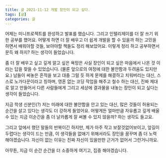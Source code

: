 ```yaml
---
title: 글 2021-11-12 개발 장인이 되고 싶다.
tags: [글]
categories: 글
---
```

어제는 미니프로젝트를 완성하고 발표를 했습니다. 
그리고 인텔리제이를 더 잘 쓰기 위한 공부를 했어요. 어떻게 하면 더 잘 배우고 더 쉽게 개발을 할 수 있을까 하는 고민을 하면서 배워야할 것들, 보아야할 책들도 정리 해보았어요.
이렇게 정리 하고 공부하면서 문득 왜 하지? 하는 생각이 들었습니다. 

좀 더 잘 배우고 싶고 깊게 알고 싶은 욕망은 사실 장인이 되고 싶은 마음에서 나온 것 이라는 답을 찾을 수 있었습니다.
(물론 앞으로의 여정에 대한 불안함과 두려움도 있지만요.)
남들이 써놓은 흔적을 보고 대충 그럴 듯 하게 문제를 해결하고 치워버리는 대신, 
스스로 노가다꾼이라고 칭하며, 영혼 없는 코딩 작업을 해주고 철수 하는 대신, 
진짜 제대로 알고 만들어서 다른 사람들에게 그리고 세상에 결과물을 내놓는 장인이 되고 싶다는 생각이 들었습니다. 

지금 학생 신분인(?) 저는 미래에 대한 불안함을 안고 있는 대신, 많은 것들이 허용되는 순간을 살고 있다는 생각도 더 강하게 들었어요.
어떻게든 얼마만큼 자유롭고 깊게 배울 수 있는 지금 이순간을 좀 더 날카롭게 잘 써볼 수 있지 않을까? 하는 생각도 들고요. 

그리고 앞에서 했던 말들의 반복이긴 하지만, 
제가 아주 작고 보잘것없어보이고, 앞길이 두렵다는 생각이 드는 만큼, 
이 생각들을 없애기 위해서라도 장인을 꿈꾸며 좀 더 노력 해야겠습니다. 자신이 없는 이유는 진짜 자신이 있을만한 근거가 없어서 그런거니까요. 

아무튼, 
지금 이 순간 순간을 더 소중하게 여기고, 집중 해야겠습니다. 





